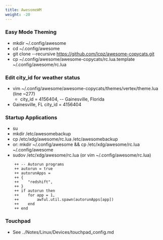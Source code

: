 ```yaml
---
title: AwesomeWM
weight: -20
---
```


### Easy Mode Theming
- mkdir ~/.config/awesome
- cd ~/.config/awesome
- git clone --recursive https://github.com/lcpz/awesome-copycats.git
- cp ~/.config/awesome/awesome-copycats/rc.lua.template ~/.config/awesome/rc.lua

### Edit city_id for weather status
- vim ~/.config/awesome/awesome-copycats/themes/vertex/theme.lua (line ~277)
    - city_id = 4156404, -- Gainesville, Florida
- Gainesville, FL city_id = 4156404

### Startup Applications
- su
- mkdir /etc/awesomebackup
- cp /etc/xdg/awesome/rc.lua /etc/awesomebackup
- or: mkdir ~/.config/awesome && cp /etc/xdg/awesome/rc.lua ~/.config/awesome
- sudov /etc/xdg/awesome/rc.lua (or vim ~/.config/awesome/rc.lua)
```
    ++ -- Autorun programs
    ++ autorun = true
    ++ autorunApps =
    ++ {
    ++    "redshift",
    ++ }
    ++ if autorun then
    ++    for app = 1,
    ++        awful.util.spawn(autorunApps[app])
    ++    end
    ++ end
```
### Touchpad
- See ../Notes/Linux/Devices/touchpad_config.md
